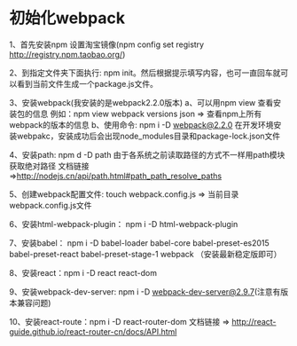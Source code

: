 # 初始化webpack
  1、首先安装npm 设置淘宝镜像(npm config set registry http://registry.npm.taobao.org/)
  
  2、到指定文件夹下面执行: npm init。然后根据提示填写内容，也可一直回车就可以看到当前文件生成一个package.js文件。
  
  3、安装webpack(我安装的是webpack2.2.0版本)
    a、可以用npm view 查看安装包的信息
      例如：npm view webpack versions json => 查看npm上所有webpack的版本的信息
    b、使用命令: npm i -D webpack@2.2.0 在开发环境安装webpakc，安装成功后会出现node_modules目录和package-lock.json文件
    
  4、安装path: npm d -D path  由于各系统之前读取路径的方式不一样用path模块获取绝对路径 
        文档链接=>http://nodejs.cn/api/path.html#path_path_resolve_paths
        
  5、创建webpack配置文件: touch webpack.config.js  =>  当前目录webpack.config.js文件
  
  6、安装html-webpack-plugin： npm i -D html-webpack-plugin 
  
  7、安装babel： npm i -D babel-loader babel-core babel-preset-es2015 babel-preset-react babel-preset-stage-1 webpack （安装最新稳定版即可）
  
  8、安装react：npm i -D react react-dom
  
  9、安装webpack-dev-server: npm i -D webpack-dev-server@2.9.7(注意有版本兼容问题)
  
  10、安装react-route：npm i -D react-router-dom
        文档链接 => http://react-guide.github.io/react-router-cn/docs/API.html
